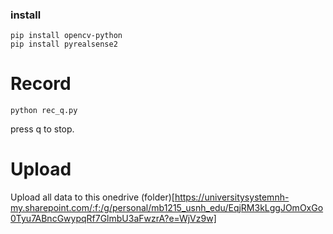 ### install 
```
pip install opencv-python
pip install pyrealsense2
```

# Record
```
python rec_q.py
```

press q to stop.

# Upload
Upload all data to this onedrive (folder)[https://universitysystemnh-my.sharepoint.com/:f:/g/personal/mb1215_usnh_edu/EqjRM3kLggJOmOxGo0Tyu7ABncGwypqRf7GlmbU3aFwzrA?e=WjVz9w] 
